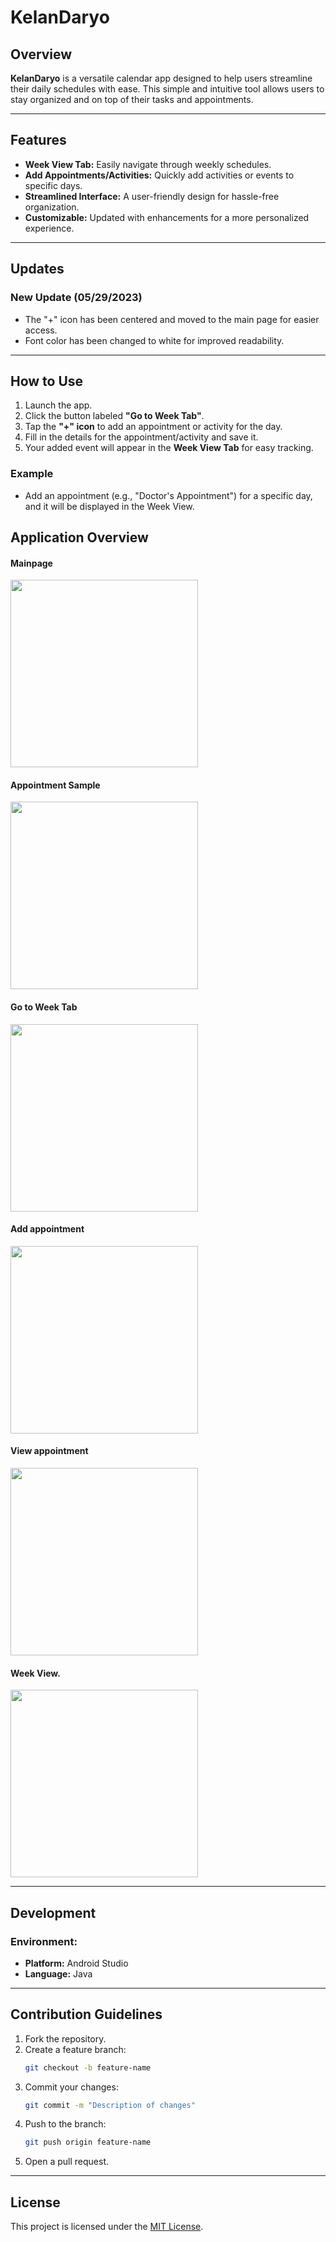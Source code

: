 # KelanDaryo

## Overview
**KelanDaryo** is a versatile calendar app designed to help users streamline their daily schedules with ease. This simple and intuitive tool allows users to stay organized and on top of their tasks and appointments.

---

## Features
- **Week View Tab:** Easily navigate through weekly schedules.
- **Add Appointments/Activities:** Quickly add activities or events to specific days.
- **Streamlined Interface:** A user-friendly design for hassle-free organization.
- **Customizable:** Updated with enhancements for a more personalized experience.

---

## Updates

### New Update (05/29/2023)
- The "+" icon has been centered and moved to the main page for easier access.
- Font color has been changed to white for improved readability.

---

## How to Use
1. Launch the app.
2. Click the button labeled **"Go to Week Tab"**.
3. Tap the **"+" icon** to add an appointment or activity for the day.
4. Fill in the details for the appointment/activity and save it.
5. Your added event will appear in the **Week View Tab** for easy tracking.

### Example
- Add an appointment (e.g., "Doctor's Appointment") for a specific day, and it will be displayed in the Week View.

## Application Overview

#### Mainpage

<img src = "https://github.com/margiecaina/kelandaryo/assets/73752427/b2329ee7-178e-47c7-85e1-3135cac23b35" width= "300">



#### Appointment Sample

<img src = "https://github.com/margiecaina/kelandaryo/assets/73752427/deec2f32-2597-4fce-b01e-2c6bc308a9fc" width= "300">



#### Go to Week Tab

<img src="https://github.com/margiecaina/kelandaryo/assets/73752427/e94cf8be-a5d2-4bc6-923b-ef5b17940683" width="300">



#### Add appointment

<img src="https://github.com/margiecaina/kelandaryo/assets/73752427/1e63dee1-d5e9-4048-adc7-22ef8c9ccfe5" width="300">



#### View appointment

<img src="https://github.com/margiecaina/kelandaryo/assets/73752427/99b273b8-149d-444b-8397-feed22f77f4d" width="300">



#### Week View. 

<img src="https://github.com/margiecaina/kelandaryo/assets/73752427/b8d85364-eec4-4b5d-9799-6d6675f84c00" width="300">

---

## Development

### Environment:
- **Platform:** Android Studio
- **Language:** Java

---

## Contribution Guidelines
1. Fork the repository.
2. Create a feature branch:
   ```bash
   git checkout -b feature-name
   ```
3. Commit your changes:
   ```bash
   git commit -m "Description of changes"
   ```
4. Push to the branch:
   ```bash
   git push origin feature-name
   ```
5. Open a pull request.

---

## License
This project is licensed under the [MIT License](LICENSE).

